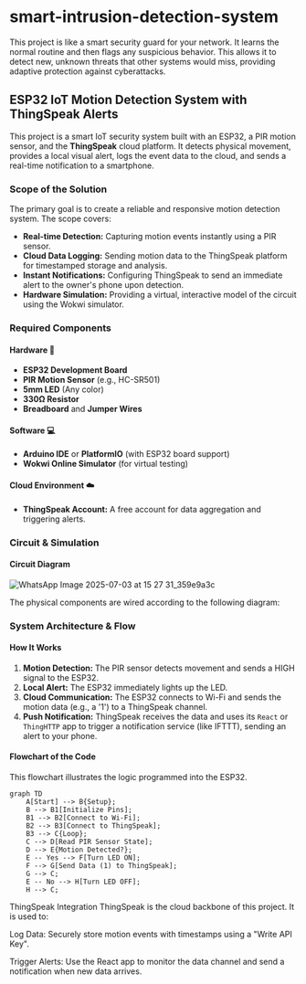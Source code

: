 # smart-intrusion-detection-system
This project is like a smart security guard for your network. It learns the normal routine and then flags any suspicious behavior. This allows it to detect new, unknown threats that other systems would miss, providing adaptive protection against cyberattacks.


## ESP32 IoT Motion Detection System with ThingSpeak Alerts

This project is a smart IoT security system built with an ESP32, a PIR motion sensor, and the **ThingSpeak** cloud platform. It detects physical movement, provides a local visual alert, logs the event data to the cloud, and sends a real-time notification to a smartphone.

### Scope of the Solution

The primary goal is to create a reliable and responsive motion detection system. The scope covers:

  * **Real-time Detection:** Capturing motion events instantly using a PIR sensor.
  * **Cloud Data Logging:** Sending motion data to the ThingSpeak platform for timestamped storage and analysis.
  * **Instant Notifications:** Configuring ThingSpeak to send an immediate alert to the owner's phone upon detection.
  * **Hardware Simulation:** Providing a virtual, interactive model of the circuit using the Wokwi simulator.


### Required Components

#### Hardware 🔩

  * **ESP32 Development Board**
  * **PIR Motion Sensor** (e.g., HC-SR501)
  * **5mm LED** (Any color)
  * **330Ω Resistor**
  * **Breadboard** and **Jumper Wires**

#### Software 💻

  * **Arduino IDE** or **PlatformIO** (with ESP32 board support)
  * **Wokwi Online Simulator** (for virtual testing)

#### Cloud Environment ☁️

  * **ThingSpeak Account:** A free account for data aggregation and triggering alerts.


### Circuit & Simulation

#### Circuit Diagram



![WhatsApp Image 2025-07-03 at 15 27 31_359e9a3c](https://github.com/user-attachments/assets/047238f0-899d-4daf-8543-9e6207420c83)

The physical components are wired according to the following diagram:


### System Architecture & Flow

#### How It Works

1.  **Motion Detection:** The PIR sensor detects movement and sends a HIGH signal to the ESP32.
2.  **Local Alert:** The ESP32 immediately lights up the LED.
3.  **Cloud Communication:** The ESP32 connects to Wi-Fi and sends the motion data (e.g., a '1') to a ThingSpeak channel.
4.  **Push Notification:** ThingSpeak receives the data and uses its `React` or `ThingHTTP` app to trigger a notification service (like IFTTT), sending an alert to your phone.

#### Flowchart of the Code

This flowchart illustrates the logic programmed into the ESP32.

```
graph TD
    A[Start] --> B{Setup};
    B --> B1[Initialize Pins];
    B1 --> B2[Connect to Wi-Fi];
    B2 --> B3[Connect to ThingSpeak];
    B3 --> C{Loop};
    C --> D[Read PIR Sensor State];
    D --> E{Motion Detected?};
    E -- Yes --> F[Turn LED ON];
    F --> G[Send Data (1) to ThingSpeak];
    G --> C;
    E -- No --> H[Turn LED OFF];
    H --> C;
```

ThingSpeak Integration
ThingSpeak is the cloud backbone of this project. It is used to:

Log Data: Securely store motion events with timestamps using a "Write API Key".

Trigger Alerts: Use the React app to monitor the data channel and send a notification when new data arrives.
